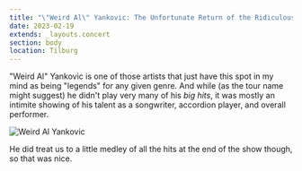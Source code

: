 ```yaml
---
title: "\"Weird Al\" Yankovic: The Unfortunate Return of the Ridiculously Self-Indulgent Ill-Advised Vanity Tour"
date: 2023-02-19
extends: _layouts.concert
section: body
location: Tilburg
---
```


"Weird Al" Yankovic is one of those artists that just have this spot in my mind as being "legends" for any given genre.
And while (as the tour name might suggest) he didn't play very many of his _big hits_, it was mostly an intimite showing
of his talent as a songwriter, accordion player, and overall performer. 

![Weird Al Yankovic](/assets/images/weird-al.jpg)

He did treat us to a little medley of all the hits at the end of the show though, so that was nice.
